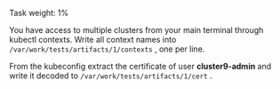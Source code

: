 Task weight: 1%


You have access to multiple clusters from your main terminal through kubectl contexts. Write all context names into
``/var/work/tests/artifacts/1/contexts`` , one per line.


From the kubeconfig extract the certificate of user **cluster9-admin** and write it decoded to ``/var/work/tests/artifacts/1/cert`` .
